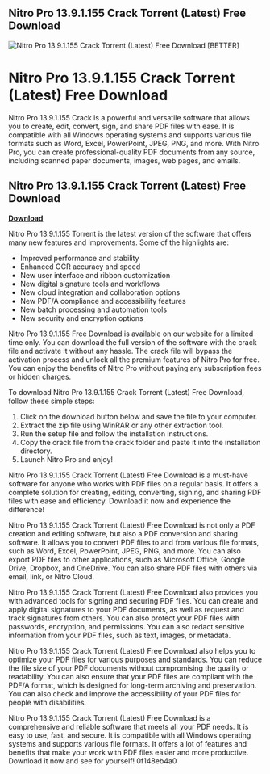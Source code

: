 ## Nitro Pro 13.9.1.155 Crack Torrent (Latest) Free Download

 
![Nitro Pro 13.9.1.155 Crack Torrent (Latest) Free Download \[BETTER\]](https://encrypted-tbn1.gstatic.com/images?q=tbn:ANd9GcTlTiyp3ODs6HtPB2U0ajcLECOOQy1KQ-3ManAzHGPTuqCftCRAzcAPLoE)

 
# Nitro Pro 13.9.1.155 Crack Torrent (Latest) Free Download
  
Nitro Pro 13.9.1.155 Crack is a powerful and versatile software that allows you to create, edit, convert, sign, and share PDF files with ease. It is compatible with all Windows operating systems and supports various file formats such as Word, Excel, PowerPoint, JPEG, PNG, and more. With Nitro Pro, you can create professional-quality PDF documents from any source, including scanned paper documents, images, web pages, and emails.
 
## Nitro Pro 13.9.1.155 Crack Torrent (Latest) Free Download


[**Download**](https://www.google.com/url?q=https%3A%2F%2Fcinurl.com%2F2tLEEZ&sa=D&sntz=1&usg=AOvVaw0T-HY2Ogm1JtOzF0IR0oAS)

  
Nitro Pro 13.9.1.155 Torrent is the latest version of the software that offers many new features and improvements. Some of the highlights are:
  
- Improved performance and stability
- Enhanced OCR accuracy and speed
- New user interface and ribbon customization
- New digital signature tools and workflows
- New cloud integration and collaboration options
- New PDF/A compliance and accessibility features
- New batch processing and automation tools
- New security and encryption options

Nitro Pro 13.9.1.155 Free Download is available on our website for a limited time only. You can download the full version of the software with the crack file and activate it without any hassle. The crack file will bypass the activation process and unlock all the premium features of Nitro Pro for free. You can enjoy the benefits of Nitro Pro without paying any subscription fees or hidden charges.
  
To download Nitro Pro 13.9.1.155 Crack Torrent (Latest) Free Download, follow these simple steps:

1. Click on the download button below and save the file to your computer.
2. Extract the zip file using WinRAR or any other extraction tool.
3. Run the setup file and follow the installation instructions.
4. Copy the crack file from the crack folder and paste it into the installation directory.
5. Launch Nitro Pro and enjoy!

Nitro Pro 13.9.1.155 Crack Torrent (Latest) Free Download is a must-have software for anyone who works with PDF files on a regular basis. It offers a complete solution for creating, editing, converting, signing, and sharing PDF files with ease and efficiency. Download it now and experience the difference!
  
Nitro Pro 13.9.1.155 Crack Torrent (Latest) Free Download is not only a PDF creation and editing software, but also a PDF conversion and sharing software. It allows you to convert PDF files to and from various file formats, such as Word, Excel, PowerPoint, JPEG, PNG, and more. You can also export PDF files to other applications, such as Microsoft Office, Google Drive, Dropbox, and OneDrive. You can also share PDF files with others via email, link, or Nitro Cloud.
  
Nitro Pro 13.9.1.155 Crack Torrent (Latest) Free Download also provides you with advanced tools for signing and securing PDF files. You can create and apply digital signatures to your PDF documents, as well as request and track signatures from others. You can also protect your PDF files with passwords, encryption, and permissions. You can also redact sensitive information from your PDF files, such as text, images, or metadata.
  
Nitro Pro 13.9.1.155 Crack Torrent (Latest) Free Download also helps you to optimize your PDF files for various purposes and standards. You can reduce the file size of your PDF documents without compromising the quality or readability. You can also ensure that your PDF files are compliant with the PDF/A format, which is designed for long-term archiving and preservation. You can also check and improve the accessibility of your PDF files for people with disabilities.
  
Nitro Pro 13.9.1.155 Crack Torrent (Latest) Free Download is a comprehensive and reliable software that meets all your PDF needs. It is easy to use, fast, and secure. It is compatible with all Windows operating systems and supports various file formats. It offers a lot of features and benefits that make your work with PDF files easier and more productive. Download it now and see for yourself!
 0f148eb4a0
